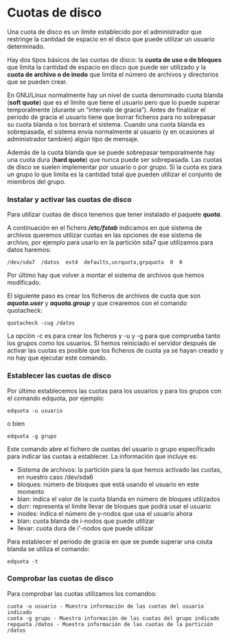Cuotas de disco
===============

Una cuota de disco es un límite establecido por el administrador que restringe la cantidad de espacio en el disco que puede utilizar un usuario determinado.

Hay dos tipos básicos de las cuotas de disco: la **cuota de uso o de bloques** que limita la cantidad de espacio en disco que puede ser utilizado y la **cuota de archivo o de inodo** que limita el número de archivos y directorios que se pueden crear.

En GNU/Linux normalmente hay un nivel de cuota denominado cuota blanda (**soft quote**) que es el límite que tiene el usuario pero que lo puede superar temporalmente (durante un “intervalo de gracia”). Antes de finalizar el periodo de gracia el usuario tiene que borrar ficheros para no sobrepasar su cuota blanda o los borrarà el sistema. Cuando una cuota blanda es sobrepasada, el sistema envía normalmente al usuario (y en ocasiones al administrador también) algún tipo de mensaje.

Además de la cuota blanda que se puede sobrepasar temporalmente hay una cuota dura (**hard quote**) que nunca puede ser sobrepasada.
Las cuotas de disco se suelen implementar por usuario o por grupo. Si la cuota es para un grupo lo que limita es la cantidad total que pueden utilizar el conjunto de miembros del grupo.

### Instalar y activar las cuotas de disco

Para utilizar cuotas de disco tenemos que tener instalado el paquete ***quota***.

A continuación en el fichero ***/etc/fstab*** indicamos en qué sistema de archivos queremos utilizar cuotas en las opciones de ese sistema de archivo, por ejemplo para usarlo en la partición sda7 que utilizamos para datos haremos:

    /dev/sda7  /datos  ext4  defaults,usrquota,grpquota  0  0

Por último hay que volver a montar el sistema de archivos que hemos modificado.

El siguiente paso es crear los ficheros de archivos de cuota que son ***aquota.user*** y ***aquota.group*** y que crearemos con el comando quotacheck:

    quotacheck -cug /datos

La opción -c es para crear los ficheros y -u y -g para que comprueba tanto los grupos como los usuarios. SI hemos reiniciado el servidor después de activar las cuotas es posible que los ficheros de cuota ya se hayan creado y no hay que ejecutar este comando.

### Establecer las cuotas de disco

Por último establecemos las cuotas para los usuarios y para los grupos con el comando edquota, por ejemplo:

    edquota -u usuario

o bien

    edquota -g grupo

Este comando abre el fichero de cuotas del usuario o grupo especificado para indicar las cuotas a establecer. La información que incluye es:

-   Sistema de archivos: la partición para la que hemos activado las cuotas, en nuestro caso /dev/sda6
-   bloques: número de bloques que está usando el usuario en este momento
-   blan: indica el valor de la cuota blanda en número de bloques utilizados
-   durr: representa el límite llevar de bloques que podrá usar el usuario
-   inodes: indica el número de y-nodos que usa el usuario ahora
-   blan: cuota blanda de i-nodos que puede utilizar
-   llevar: cuota dura de i'-nodos que puede utilizar

Para establecer el periodo de gracia en que se puede superar una couta blanda se utiliza el comando:

    edquota -t

### Comprobar las cuotas de disco

Para comprobar las cuotas utilizamos los comandos:

    cuota -u usuario - Muestra información de las cuotas del usuario indicado
    cuota -g grupo - Muestra información de las cuotas del grupo indicado
    repquota /datos - Muestra información de las cuotas de la partición /datos